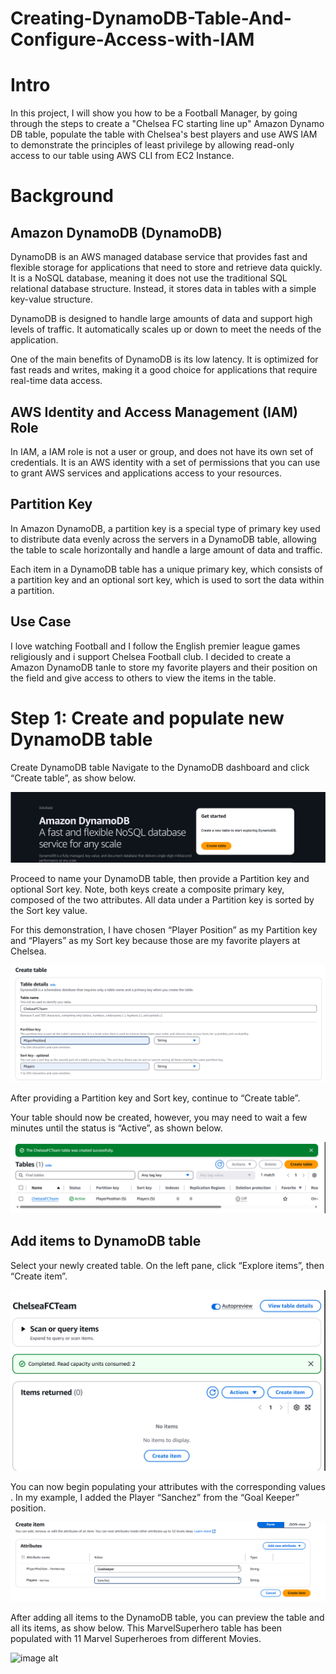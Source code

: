 # Creating-DynamoDB-Table-And-Configure-Access-with-IAM

# Intro
In this project, I will show you how to be a Football Manager, by going through the steps to create a "Chelsea FC starting line up" Amazon Dynamo DB table, populate the table with Chelsea's best players and use AWS IAM to demonstrate the principles of least privilege by allowing read-only access to our table using AWS CLI from EC2 Instance. 

# Background
## Amazon DynamoDB (DynamoDB)
DynamoDB is an AWS managed database service that provides fast and flexible storage for applications that need to store and retrieve data quickly. It is a NoSQL database, meaning it does not use the traditional SQL relational database structure. Instead, it stores data in tables with a simple key-value structure.

DynamoDB is designed to handle large amounts of data and support high levels of traffic. It automatically scales up or down to meet the needs of the application.

One of the main benefits of DynamoDB is its low latency. It is optimized for fast reads and writes, making it a good choice for applications that require real-time data access.

## AWS Identity and Access Management (IAM) Role
In IAM, a IAM role is not a user or group, and does not have its own set of credentials. It is an AWS identity with a set of permissions that you can use to grant AWS services and applications access to your resources.

## Partition Key

In Amazon DynamoDB, a partition key is a special type of primary key used to distribute data evenly across the servers in a DynamoDB table, allowing the table to scale horizontally and handle a large amount of data and traffic.

Each item in a DynamoDB table has a unique primary key, which consists of a partition key and an optional sort key, which is used to sort the data within a partition.

## Use Case
I love watching Football and I follow the English premier league games religiously and i support Chelsea Football club. I decided to create a Amazon DynamoDB tanle to store my favorite players and their position on the field and give access to others to view the items in the table.

# Step 1: Create and populate new DynamoDB table
Create DynamoDB table
Navigate to the DynamoDB dashboard and click “Create table”, as show below.

![image alt](https://github.com/Tatenda-Prince/Creating-DynamoDB-Table-And-Configure-Access-with-IAM/blob/d6689f3fa3eacd420825ec55506edd3f505d35ba/Screenshot%202024-12-14%20123600.png)

Proceed to name your DynamoDB table, then provide a Partition key and optional Sort key. Note, both keys create a composite primary key, composed of the two attributes. All data under a Partition key is sorted by the Sort key value.

For this demonstration, I have chosen “Player Position” as my Partition key and “Players” as my Sort key because those are my favorite players at Chelsea.

![image alt](https://github.com/Tatenda-Prince/Creating-DynamoDB-Table-And-Configure-Access-with-IAM/blob/f36bb8472a51dba9fc46a719df8147fc8142996a/Screenshot%202024-12-14%20103559.png)

After providing a Partition key and Sort key, continue to “Create table”.

Your table should now be created, however, you may need to wait a few minutes until the status is “Active”, as shown below.

![image alt](https://github.com/Tatenda-Prince/Creating-DynamoDB-Table-And-Configure-Access-with-IAM/blob/e93e70a6d878247407e3188cd2680f3d9345d1eb/Screenshot%202024-12-14%20103641.png)

## Add items to DynamoDB table
Select your newly created table. On the left pane, click “Explore items”, then “Create item”.

![image alt](https://github.com/Tatenda-Prince/Creating-DynamoDB-Table-And-Configure-Access-with-IAM/blob/62ba75d203ac80be644c3f5ddb11a08e8e62d92c/Screenshot%202024-12-14%20103832.png)

You can now begin populating your attributes with the corresponding values . In my example, I added the Player “Sanchez” from the “Goal Keeper” position.

![iamge alt](https://github.com/Tatenda-Prince/Creating-DynamoDB-Table-And-Configure-Access-with-IAM/blob/b6a2f3893c659bcdf6f891f3bdc421ffbac6b40c/Screenshot%202024-12-14%20104015.png)

After adding all items to the DynamoDB table, you can preview the table and all its items, as show below. This MarvelSuperhero table has been populated with 11 Marvel Superheroes from different Movies.

![image alt]()

